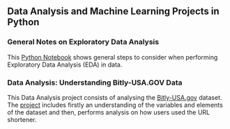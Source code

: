 ## Data Analysis and Machine Learning Projects in Python

### General Notes on Exploratory Data Analysis

This [Python Notebook](https://github.com/scaceresg/proj-data-machine-learning/blob/5c005cd9c11b6909f0ae9f19307ffd255281dd65/eda-steps.ipynb)
shows general steps to consider when performing Exploratory Data Analysis (EDA) in data.

### Data Analysis: Understanding Bitly-USA.GOV Data

This Data Analysis project consists of analysing the [Bitly-USA.gov](https://www.kaggle.com/datasets/logiflo/bitly-usagov) 
dataset. The [project](https://github.com/scaceresg/proj-data-machine-learning/tree/88ce25b77043e65a55e82f09117c8379c8f906e0/bitly-usagov) 
includes firstly an understanding of the variables and elements of the dataset and then, performs analysis on how users used the URL shortener.
